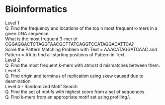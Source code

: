 # Bioinformatics
Level 1\
Q. Find the frequency and locations of the top n most frequent k-mers in a given DNA sequence.\
What is the most frequent 3-mer of CGGAGGACTCTAGGTAACGCTTATCAGGTCCATAGGACATTCA?\
Solve the Pattern Matching Problem with Text = AAACATAGGATCAAC and Pattern = AA to find all starting positions of Pattern in Text.\
Level 2\
Q. Find the most frequent k-mers with atmost d mismatches between them.\
Level 3\
Q. Find origin and terminus of replication using skew caused due to deamination.\
Level 4 - Randomized Motif Search\
Q. Find the set of motifs with highest score from a set of sequences.\
Q. Find k-mers from an appropriate motif set using profiling.\
